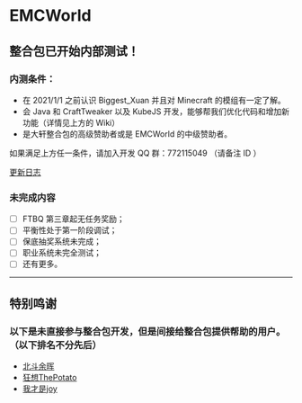 # EMCWorld

## 整合包已开始内部测试！  
  
### 内测条件：  
- 在 2021/1/1 之前认识 Biggest_Xuan 并且对 Minecraft 的模组有一定了解。  
- 会 Java 和 CraftTweaker 以及 KubeJS 开发，能够帮我们优化代码和增加新功能（详情见上方的 Wiki）  
- 是大轩整合包的高级赞助者或是 EMCWorld 的中级赞助者。  
  
如果满足上方任一条件，请加入开发 QQ 群：772115049 （请备注 ID ）  
  
[更新日志](https://www.kdocs.cn/l/cmWg2YY8ecuW)
  
### 未完成内容
- [ ] FTBQ 第三章起无任务奖励；  
- [ ] 平衡性处于第一阶段调试；  
- [ ] 保底抽奖系统未完成；  
- [ ] 职业系统未完全测试；  
- [ ] 还有更多。  

---
## 特别鸣谢  
### 以下是未直接参与整合包开发，但是间接给整合包提供帮助的用户。（以下排名不分先后）  
- [北斗余晖](https://center.mcmod.cn/219479)
- [狂想ThePotato](https://center.mcmod.cn/257643)  
- [我才是joy](https://center.mcmod.cn/71683)

